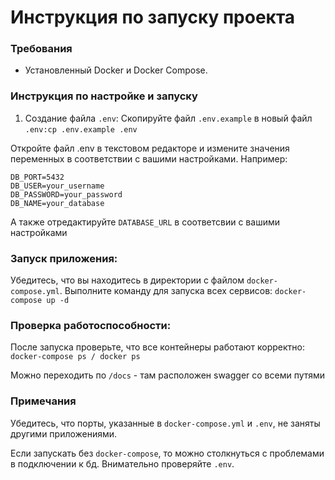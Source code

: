# Инструкция по запуску проекта
### Требования

* Установленный Docker и Docker Compose.

### Инструкция по настройке и запуску

1. Создание файла ```.env```:
Скопируйте файл ```.env.example``` в новый файл ```.env:cp .env.example .env```

Откройте файл .env в текстовом редакторе и измените значения переменных в соответствии с вашими настройками. Например:
```DB_HOST=localhost
DB_PORT=5432
DB_USER=your_username
DB_PASSWORD=your_password
DB_NAME=your_database
```
А также отредактируйте ```DATABASE_URL``` в соответсвии с вашими настройками
### Запуск приложения:

Убедитесь, что вы находитесь в директории с файлом ```docker-compose.yml```.
Выполните команду для запуска всех сервисов: ```docker-compose up -d```


### Проверка работоспособности:
После запуска проверьте, что все контейнеры работают корректно: ```docker-compose ps / docker ps```

Можно переходить по ```/docs``` - там расположен swagger со всеми путями

### Примечания
Убедитесь, что порты, указанные в ```docker-compose.yml``` и ```.env```, не заняты другими приложениями.

Если запускать без ```docker-compose```, то можно столкнуться с проблемами в подключении к бд. Внимательно проверяйте ```.env```. 


